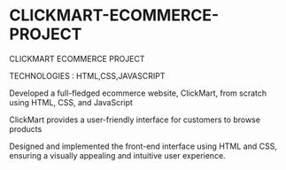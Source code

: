 # CLICKMART-ECOMMERCE-PROJECT

CLICKMART ECOMMERCE PROJECT

TECHNOLOGIES :
         HTML,CSS,JAVASCRIPT
         
Developed a full-fledged ecommerce website, ClickMart, from scratch using HTML, CSS, and JavaScript

ClickMart provides a user-friendly interface for customers to browse products

Designed and implemented the front-end interface using HTML and CSS, ensuring a visually appealing and intuitive user experience.
